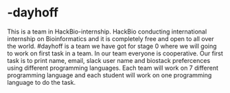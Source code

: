# -dayhoff
This is a team in HackBio-internship.
HackBio conducting international internship on Bioinformatics and it is completely free and open to all over the world.
#dayhoff is a team we have got for stage 0 where we will going to work on first task in a team.
In our team everyone is cooperative. Our first task is to print name, email, slack user name and biostack prefercences using different programming languages.
Each team will work on 7 different programming language and each student will work on one programming language to do the task.
